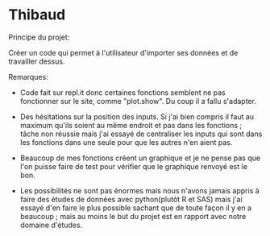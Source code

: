 # Thibaud

Principe du projet:

Créer un code qui permet à l'utilisateur d'importer ses données et de travailler dessus.

Remarques:

- Code fait sur repl.it donc certaines fonctions semblent ne pas fonctionner sur le site, comme "plot.show". Du coup il a fallu s'adapter.

- Des hésitations sur la position des inputs. Si j'ai bien compris il faut au maximum qu'ils soient au même endroit et pas dans les fonctions ; tâche non réussie mais j'ai essayé de centraliser les inputs qui sont dans les fonctions dans une seule pour que les autres n'en aient pas.

- Beaucoup de mes fonctions créent un graphique et je ne pense pas que l'on puisse faire de test pour vérifier que le graphique renvoyé est le bon.

- Les possibilités ne sont pas énormes mais nous n'avons jamais appris à faire des études de données avec python(plutôt R et SAS) mais j'ai essayé d'en faire le plus possible sachant que de toute façon il y en a beaucoup ; mais au moins le but du projet est en rapport avec notre domaine d'études.
